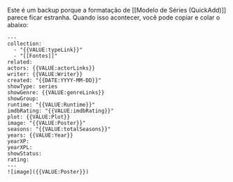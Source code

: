 Este é um backup porque a formatação de [[Modelo de Séries (QuickAdd)]] parece ficar estranha. Quando isso acontecer, você pode copiar e colar o abaixo:

```
---
collection:
  - "{{VALUE:typeLink}}"
  - "[[Fontes]]"
related:
actors: {{VALUE:actorLinks}}
writer: {{VALUE:Writer}}
created: "{{DATE:YYYY-MM-DD}}"
showType: series
showGenre: {{VALUE:genreLinks}}
showGroup:
runtime: "{{VALUE:Runtime}}"
imdbRating: "{{VALUE:imdbRating}}"
plot: {{VALUE:Plot}}
image: "{{VALUE:Poster}}"
seasons: "{{VALUE:totalSeasons}}"
years: {{VALUE:Year}}
yearXP:
yearXPL:
showStatus:
rating:
---
![image]({{VALUE:Poster}})


```